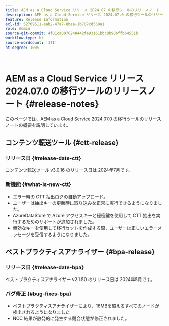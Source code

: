 ```yaml
---
title: AEM as a Cloud Service リリース 2024.07 の移行ツールのリリースノート
description: AEM as a Cloud Service リリース 2024.07.0 の移行ツールのリリースノート
feature: Release Information
exl-id: 52709511-eab2-47a7-8bea-1b707cd568a1
role: Admin
source-git-commit: 4f01ca0076248442fe93161bbc8b98bffb64551b
workflow-type: ht
source-wordcount: '171'
ht-degree: 100%

---
```


# AEM as a Cloud Service リリース 2024.07.0 の移行ツールのリリースノート {#release-notes}

このページでは、AEM as a Cloud Service 2024.07.0 の移行ツールのリリースノートの概要を説明しています。

## コンテンツ転送ツール {#ctt-release}

### リリース日 {#release-date-ctt}

コンテンツ転送ツール v3.0.16 のリリース日は 2024年7月です。

### 新機能 {#what-is-new-ctt}

* エラー時の CTT 抽出ログの自動アップロード。
* ユーザーは抽出キーの更新時に取り込みを正常に実行できるようになりました。
* AzureDataStore で Azure アクセスキーと秘密鍵を使用して CTT 抽出を実行するためのサポートが追加されました。
* 無効なキーを使用して移行セットを作成する際、ユーザーは正しいエラーメッセージを受信するようになりました。

## ベストプラクティスアナライザー {#bpa-release}

### リリース日 {#release-date-bpa}

ベストプラクティスアナライザー v2.1.50 のリリース日は 2024年5月です。

### バグ修正 {#bug-fixes-bpa}

* ベストプラクティスアナライザーにより、16MBを超えるすべてのノードが検出されるようになりました
* NCC 結果が散発的に発生する競合状態が修正されました。
